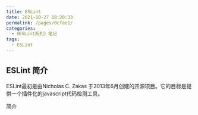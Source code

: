 ```yaml
---
title: ESLint
date: 2021-10-27 18:20:33
permalink: /pages/0cfae1/
categories:
  - 《ESLint系列》笔记
tags:
  - ESLint
---
```


## ESLint 简介

ESLint最初是由Nicholas C. Zakas 于2013年6月创建的开源项目。它的目标是提供一个插件化的javascript代码检测工具。
<!-- more -->

简介